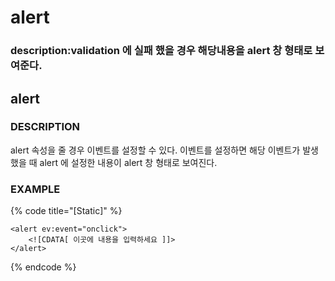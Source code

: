 # alert

### description:validation 에 실패 했을 경우 해당내용을 alert 창 형태로 보여준다.

## alert

### DESCRIPTION

alert 속성을 줄 경우 이벤트를 설정할 수 있다. 이벤트를 설정하면 해당 이벤트가 발생 했을 때 alert 에 설정한 내용이 alert 창 형태로 보여진다.

### EXAMPLE

{% code title="\[Static\]" %}
```markup
<alert ev:event="onclick">
    <![CDATA[ 이곳에 내용을 입력하세요 ]]>
</alert>
```
{% endcode %}


